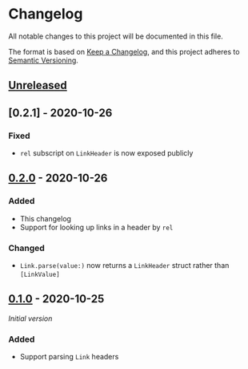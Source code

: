 # Changelog
All notable changes to this project will be documented in this file.

The format is based on [Keep a Changelog](https://keepachangelog.com/en/1.0.0/),
and this project adheres to [Semantic Versioning](https://semver.org/spec/v2.0.0.html).

## [Unreleased]

## [0.2.1] - 2020-10-26
### Fixed
- `rel` subscript on `LinkHeader` is now exposed publicly

## [0.2.0] - 2020-10-26
### Added
- This changelog
- Support for looking up links in a header by `rel`
### Changed
- `Link.parse(value:)` now returns a `LinkHeader` struct rather than `[LinkValue]`

## [0.1.0] - 2020-10-25
_Initial version_
### Added
- Support parsing `Link` headers

[Unreleased]: https://github.com/DWRSSwift/HTTPHeaderParser/compare/0.2.1...HEAD
[0.2.0]: https://github.com/DWRSSwift/HTTPHeaderParser/compare/0.2.0...0.2.1
[0.2.0]: https://github.com/DWRSSwift/HTTPHeaderParser/compare/0.1.0...0.2.0
[0.1.0]: https://github.com/DWRSSwift/HTTPHeaderParser/releases/tag/0.1.0
